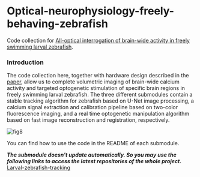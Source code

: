 # Optical-neurophysiology-freely-behaving-zebrafish
Code collection for [All-optical interrogation of brain-wide activity in freely swimming larval zebrafish](https://www.biorxiv.org/content/10.1101/2023.05.24.542114v1).

### Introduction

The code collection here, together with hardware design described in the [paper](https://www.biorxiv.org/content/10.1101/2023.05.24.542114v1), allow us to complete volumetric imaging of brain-wide calcium activity and targeted optogenetic stimulation of specific brain regions in freely swimming larval zebrafish. The three different submodules contain a stable tracking algorithm for zebrafish based on U-Net image processing, a calcium signal extraction and calibration pipeline based on two-color fluorescence imaging, and a real time optogenetic manipulation algorithm based on fast image reconstruction and registration, respectively. 

![fig8](https://github.com/Wenlab/All-optical-interrogation-of-freely-swimming-larval-zebrafish/assets/15085006/83268790-357e-4ea7-a29a-a87ae1a961ff)


You can find how to use the code in the README of each submodule.

*__The submodule doesn't update automatically. So you may use the following links to access the latest repositories of the whole project.__*\
[Larval-zebrafish-tracking](https://github.com/Wenlab/Larval-zebrafish-tracking/tree/master)

